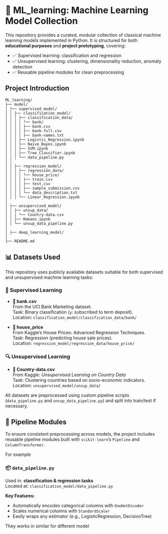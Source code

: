 # 🧠 ML_learning: Machine Learning Model Collection

This repository provides a curated, modular collection of classical machine learning models implemented in Python. It is structured for both **educational purposes** and **project prototyping**, covering:

- ✅ Supervised learning: classification and regression
- ✅ Unsupervised learning: clustering, dimensionality reduction, anomaly detection
- ✅ Reusable pipeline modules for clean preprocessing


## Project Introduction

    ML_learning/
    ├── model/
    │ ├── supervised_model/
    │ │ ├── classification_model/
    │ │ │ ├── classification_data/
    │ │ │ │ └── bank/
    │ │ │ │ ├── bank.csv
    │ │ │ │ ├── bank-full.csv
    │ │ │ │ ├── bank-names.txt
    │ │ │ ├── Logistic_Regression.ipynb
    │ │ │ ├── Naive_Bayes.ipynb
    │ │ │ ├── SVM.ipynb
    │ │ │ ├── Tree_Classifier.ipynb
    │ │ │ └── data_pipeline.py
    │ │
    │ │ ├── regression_model/
    │ │ │ ├── regression_data/
    │ │ │ │ └── house_price/
    │ │ │ │ ├── train.csv
    │ │ │ │ ├── test.csv
    │ │ │ │ ├── sample_submission.csv
    │ │ │ │ └── data_description.txt
    │ │ │ └── Linear_Regression.ipynb
    │
    │ ├── unsupervised_model/
    │ │ ├── unsup_data/
    │ │ │ └── Country-data.csv
    │ │ ├── Kmeans.ipynb
    │ │ └── unsup_data_pipeline.py
    │ 
    │ ├── deep_learning_model/
    │
    ├── README.md


## 📊 Datasets Used

This repository uses publicly available datasets suitable for both supervised and unsupervised machine learning tasks:

### 🧪 Supervised Learning
- **📂 bank.csv**  
  From the UCI Bank Marketing dataset.  
  Task: Binary classification (`y`: subscribed to term deposit).  
  Location: `classification_model/classification_data/bank/`

- **📂 house_price**  
  From Kaggle’s House Prices: Advanced Regression Techniques.  
  Task: Regression (predicting house sale prices).  
  Location: `regression_model/regression_data/house_price/`

### 🔍 Unsupervised Learning
- **📂 Country-data.csv**  
  From Kaggle: *Unsupervised Learning on Country Data*  
  Task: Clustering countries based on socio-economic indicators.  
  Location: `unsupervised_model/unsup_data/`

All datasets are preprocessed using custom pipeline scripts (`data_pipeline.py` and `unsup_data_pipeline.py`) and split into train/test if necessary.


## 🔧 Pipeline Modules

To ensure consistent preprocessing across models, the project includes reusable pipeline modules built with `scikit-learn`’s `Pipeline` and `ColumnTransformer`.

For example

### 📦 `data_pipeline.py`
Used in: **classification & regression tasks**  
Located at: `classification_model/data_pipeline.py`

**Key Features:**
- Automatically encodes categorical columns with `OneHotEncoder`
- Scales numerical columns with `StandardScaler`
- Easily wraps any estimator (e.g., LogisticRegression, DecisionTree)

They works in similar for different model

